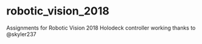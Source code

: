 # robotic_vision_2018
Assignments for Robotic Vision 2018
Holodeck controller working thanks to @skyler237
